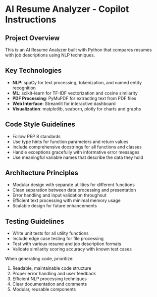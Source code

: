<!-- Use this file to provide workspace-specific custom instructions to Copilot. For more details, visit https://code.visualstudio.com/docs/copilot/copilot-customization#_use-a-githubcopilotinstructionsmd-file -->

# AI Resume Analyzer - Copilot Instructions

## Project Overview
This is an AI Resume Analyzer built with Python that compares resumes with job descriptions using NLP techniques.

## Key Technologies
- **NLP**: spaCy for text processing, tokenization, and named entity recognition
- **ML**: scikit-learn for TF-IDF vectorization and cosine similarity
- **PDF Processing**: PyMuPDF for extracting text from PDF files
- **Web Interface**: Streamlit for interactive dashboard
- **Visualization**: matplotlib, seaborn, plotly for charts and graphs

## Code Style Guidelines
- Follow PEP 8 standards
- Use type hints for function parameters and return values
- Include comprehensive docstrings for all functions and classes
- Handle exceptions gracefully with informative error messages
- Use meaningful variable names that describe the data they hold

## Architecture Principles
- Modular design with separate utilities for different functions
- Clean separation between data processing and presentation
- Error handling and input validation throughout
- Efficient text processing with minimal memory usage
- Scalable design for future enhancements

## Testing Guidelines
- Write unit tests for all utility functions
- Include edge case testing for file processing
- Test with various resume and job description formats
- Validate similarity scoring accuracy with known test cases

When generating code, prioritize:
1. Readable, maintainable code structure
2. Proper error handling and user feedback
3. Efficient NLP processing techniques
4. Clear documentation and comments
5. Modular, reusable components
